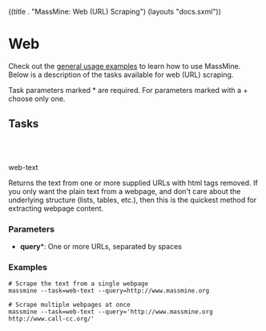 ((title . "MassMine: Web (URL) Scraping")
 (layouts "docs.sxml"))

# Web

Check out the [general usage examples](/docs/config.html) to learn how to use MassMine. Below is a description of the tasks available for web (URL) scraping.

Task parameters marked * are required. For parameters marked with a + choose only one.

## Tasks

<br></br>
<div class="task">web-text</div>

Returns the text from one or more supplied URLs with html tags removed. If you only want the plain text from a webpage, and don't care about the underlying structure (lists, tables, etc.), then this is the quickest method for extracting webpage content.

### Parameters

- **query***: One or more URLs, separated by spaces

### Examples

    # Scrape the text from a single webpage
    massmine --task=web-text --query=http://www.massmine.org

    # Scrape multiple webpages at once
	massmine --task=web-text --query='http://www.massmine.org http://www.call-cc.org/'

